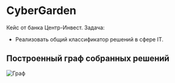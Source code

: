 # CyberGarden
Кейс от банка Центр-Инвест.
Задача:
- Реализовать общий классификатор решений в сфере IT.

## Построенный граф собранных решений
![Граф](./graph.png)